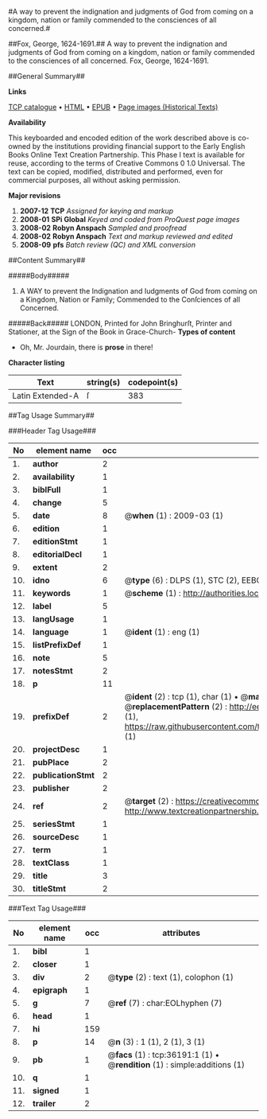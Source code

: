 #A way to prevent the indignation and judgments of God from coming on a kingdom, nation or family commended to the consciences of all concerned.#

##Fox, George, 1624-1691.##
A way to prevent the indignation and judgments of God from coming on a kingdom, nation or family commended to the consciences of all concerned.
Fox, George, 1624-1691.

##General Summary##

**Links**

[TCP catalogue](http://www.ota.ox.ac.uk/tcp/)  • 
[HTML](http://tei.it.ox.ac.uk/tcp/Texts-HTML/free/A40/A40322.html)  • 
[EPUB](http://tei.it.ox.ac.uk/tcp/Texts-EPUB/free/A40/A40322.epub) • 
[Page images (Historical Texts)](https://data.historicaltexts.jisc.ac.uk/view?pubId=eebo-99831724e&pageId=eebo-99831724e-36191-1)

**Availability**

This keyboarded and encoded edition of the
	       work described above is co-owned by the institutions
	       providing financial support to the Early English Books
	       Online Text Creation Partnership. This Phase I text is
	       available for reuse, according to the terms of Creative
	       Commons 0 1.0 Universal. The text can be copied,
	       modified, distributed and performed, even for
	       commercial purposes, all without asking permission.

**Major revisions**

1. __2007-12__ __TCP__ *Assigned for keying and markup*
1. __2008-01__ __SPi Global__ *Keyed and coded from ProQuest page images*
1. __2008-02__ __Robyn Anspach__ *Sampled and proofread*
1. __2008-02__ __Robyn Anspach__ *Text and markup reviewed and edited*
1. __2008-09__ __pfs__ *Batch review (QC) and XML conversion*

##Content Summary##

#####Body#####

1. A WAY to prevent the Indignation and Iudgments of God from coming on a Kingdom, Nation or Family; Commended to the Conſciences of all Concerned.

#####Back#####
LONDON, Printed for John Bringhurſt, Printer and Stationer, at the Sign of the Book in Grace-Church-
**Types of content**

  * Oh, Mr. Jourdain, there is **prose** in there!

**Character listing**


|Text|string(s)|codepoint(s)|
|---|---|---|
|Latin Extended-A|ſ|383|

##Tag Usage Summary##

###Header Tag Usage###

|No|element name|occ|attributes|
|---|---|---|---|
|1.|__author__|2||
|2.|__availability__|1||
|3.|__biblFull__|1||
|4.|__change__|5||
|5.|__date__|8| @__when__ (1) : 2009-03 (1)|
|6.|__edition__|1||
|7.|__editionStmt__|1||
|8.|__editorialDecl__|1||
|9.|__extent__|2||
|10.|__idno__|6| @__type__ (6) : DLPS (1), STC (2), EEBO-CITATION (1), PROQUEST (1), VID (1)|
|11.|__keywords__|1| @__scheme__ (1) : http://authorities.loc.gov/ (1)|
|12.|__label__|5||
|13.|__langUsage__|1||
|14.|__language__|1| @__ident__ (1) : eng (1)|
|15.|__listPrefixDef__|1||
|16.|__note__|5||
|17.|__notesStmt__|2||
|18.|__p__|11||
|19.|__prefixDef__|2| @__ident__ (2) : tcp (1), char (1)  •  @__matchPattern__ (2) : ([0-9\-]+):([0-9IVX]+) (1), (.+) (1)  •  @__replacementPattern__ (2) : http://eebo.chadwyck.com/downloadtiff?vid=$1&page=$2 (1), https://raw.githubusercontent.com/textcreationpartnership/Texts/master/tcpchars.xml#$1 (1)|
|20.|__projectDesc__|1||
|21.|__pubPlace__|2||
|22.|__publicationStmt__|2||
|23.|__publisher__|2||
|24.|__ref__|2| @__target__ (2) : https://creativecommons.org/publicdomain/zero/1.0/ (1), http://www.textcreationpartnership.org/docs/. (1)|
|25.|__seriesStmt__|1||
|26.|__sourceDesc__|1||
|27.|__term__|1||
|28.|__textClass__|1||
|29.|__title__|3||
|30.|__titleStmt__|2||


###Text Tag Usage###

|No|element name|occ|attributes|
|---|---|---|---|
|1.|__bibl__|1||
|2.|__closer__|1||
|3.|__div__|2| @__type__ (2) : text (1), colophon (1)|
|4.|__epigraph__|1||
|5.|__g__|7| @__ref__ (7) : char:EOLhyphen (7)|
|6.|__head__|1||
|7.|__hi__|159||
|8.|__p__|14| @__n__ (3) : 1 (1), 2 (1), 3 (1)|
|9.|__pb__|1| @__facs__ (1) : tcp:36191:1 (1)  •  @__rendition__ (1) : simple:additions (1)|
|10.|__q__|1||
|11.|__signed__|1||
|12.|__trailer__|2||
